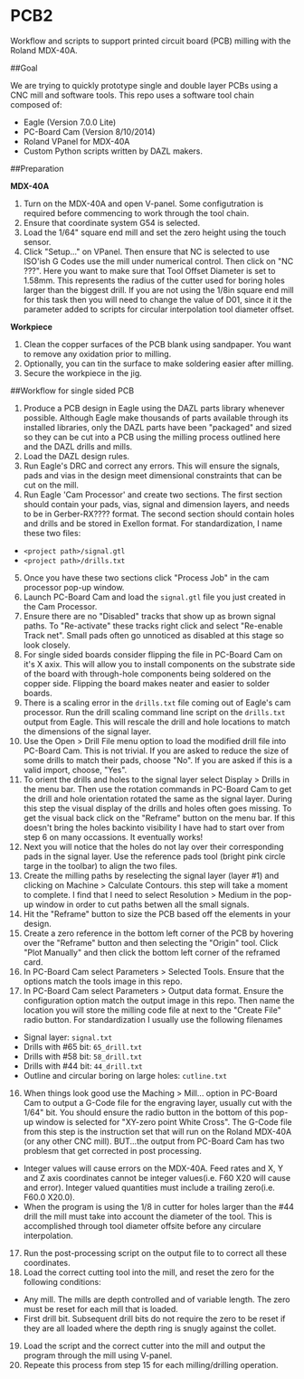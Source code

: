 PCB2
=============

Workflow and scripts to support printed circuit board (PCB) milling with the Roland MDX-40A.

##Goal

We are trying to quickly prototype single and double layer PCBs using a CNC mill and software tools.  This repo uses a software tool chain composed of:
 - Eagle (Version 7.0.0 Lite)
 - PC-Board Cam (Version 8/10/2014)
 - Roland VPanel for MDX-40A
 - Custom Python scripts written by DAZL makers.

##Preparation

**MDX-40A**

1. Turn on the MDX-40A and open V-panel.  Some configutration is required before commencing to work through the tool chain.
2. Ensure that coordinate system G54 is selected.
3. Load the 1/64" square end mill and set the zero height using the touch sensor.
4. Click "Setup..." on VPanel.  Then ensure that NC is selected to use ISO'ish G Codes use the mill under numerical control.  Then click on "NC ???".  Here you want to make sure that Tool Offset Diameter is set to 1.58mm.  This represents the radius of the cutter used for boring holes larger than the biggest drill.  If you are not using the 1/8in square end mill for this task then you will need to change the value of D01, since it it the parameter added to scripts for circular interpolation tool diameter offset.

**Workpiece**

1. Clean the copper surfaces of the PCB blank using sandpaper.   You want to remove any oxidation prior to milling.
2. Optionally, you can tin the surface to make soldering easier after milling.
3. Secure the workpiece in the jig.

##Workflow for single sided PCB

1. Produce a PCB design in Eagle using the DAZL parts library whenever possible.  Although Eagle make thousands of parts available through its installed libraries, only the DAZL parts have been "packaged" and sized so they can be cut into a PCB using the milling process outlined here and the DAZL drills and mills.
2. Load the DAZL design rules.
3. Run Eagle's DRC and correct any errors.  This will ensure the signals, pads and vias in the design meet dimensional constraints that can be cut on the mill.
4. Run Eagle 'Cam Processor' and create two sections. The first section should contain your pads, vias, signal and dimension layers, and needs to be in Gerber-RX???? format.  The second section should contain holes and drills and be stored in Exellon format.  For standardization, I name these two files:
  - `<project path>/signal.gtl`
  - `<project path>/drills.txt` 
5. Once you have these two sections click "Process Job" in the cam processor pop-up window.
5. Launch PC-Board Cam and load the `signal.gtl` file you just created in the Cam Processor.  
6. Ensure there are no "Disabled" tracks that show up as brown signal paths.  To "Re-activate" these tracks right click and select "Re-enable Track net".  Small pads often go unnoticed as disabled at this stage so look closely.
6. For single sided boards consider flipping the file in PC-Board Cam on it's X axix.  This will allow you to install components on the substrate side of the board with through-hole components being soldered on the copper side.  Flipping the board makes neater and easier to solder boards.
7. There is a scaling error in the `drills.txt` file coming out of Eagle's cam processor.  Run the drill scaling command line script on the `drills.txt` output from Eagle.  This will rescale the drill and hole locations to match the dimensions of the signal layer.
8. Use the Open > Drill File menu option to load the modified drill file into PC-Board Cam.  This is not trivial.  If you are asked to reduce the size of some drills to match their pads, choose "No".  If you are asked if this is a valid import, choose, "Yes".
9. To orient the drills and holes to the signal layer select Display > Drills in the menu bar.  Then use the rotation commands in PC-Board Cam to get the drill and hole orientation rotated the same as the signal layer.  During this step the visual display of the drills and holes often goes missing.  To get the visual back click on the "Reframe" button on the menu bar.  If this doesn't bring the holes backinto visibility I have had to start over from step 6 on many occassions.  It eventually works! 
10. Next you will notice that the holes do not lay over their corresponding pads in the signal layer.  Use the reference pads tool (bright pink circle targe in the toolbar) to align the two files.
11. Create the milling paths by reselecting the signal layer (layer #1) and clicking on Machine > Calculate Contours.  this step will take a moment to complete.  I find that I need to select Resolution > Medium in the pop-up window in order to cut paths betwen all the small signals.
12. Hit the "Reframe" button to size the PCB based off the elements in your design.
13. Create a zero reference in the bottom left corner of the PCB by hovering over the "Reframe" button and then selecting the "Origin" tool.  Click "Plot Manually" and then click the bottom left corner of the reframed card.
14. In PC-Board Cam select Parameters > Selected Tools.  Ensure that the options match the tools image in this repo.
15. In PC-Board Cam select Parameters > Output data format.  Ensure the configuration option match the output image in this repo.  Then name the location you will store the milling code file at next to the "Create File" radio button.  For standardization I usually use the following filenames
 - Signal layer: `signal.txt`
 - Drills with #65 bit: `65_drill.txt`
 - Drills with #58 bit: `58_drill.txt`
 - Drills with #44 bit: `44_drill.txt`
 - Outline and circular boring on large holes: `cutline.txt`
16. When things look good use the Maching > Mill... option in PC-Board Cam to output a G-Code file for the engraving layer, usually cut with the 1/64" bit.  You should ensure the radio button in the bottom of this pop-up window is selected for "XY-zero point White Cross".  The G-Code file from this step is the instruction set that will run on the Roland MDX-40A (or any other CNC mill). BUT...the output from PC-Board Cam has two problesm that get corrected in post processing.
  - Integer values will cause errors on the MDX-40A.  Feed rates and X, Y and Z axis coordinates cannot be integer values(i.e. F60 X20 will cause and error).  Integer valued quantities must include a trailing zero(i.e. F60.0 X20.0).
  - When the program is using the 1/8 in cutter for holes larger than the #44 drill the mill must take into account the diameter of the tool.  This is accomplished through tool diameter offsite before any circulare interpolation.
17. Run the post-processing script on the output file to to correct all these coordinates.
18. Load the correct cutting tool into the mill, and reset the zero for the following conditions:
 - Any mill.  The mills are depth controlled and of variable length.  The zero must be reset for each mill that is loaded.
 - First drill bit.  Subsequent drill bits do not require the zero to be reset if they are all loaded where the depth ring is snugly against the collet.
19. Load the script and the correct cutter into the mill and output the program through the mill using V-panel.
20. Repeate this process from step 15 for each milling/drilling operation.
